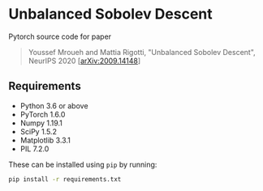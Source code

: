 # Unbalanced Sobolev Descent

Pytorch source code for paper
> Youssef Mroueh and Mattia Rigotti, "Unbalanced Sobolev Descent", NeurIPS 2020 [[arXiv:2009.14148](https://arxiv.org/abs/2009.14148)]


## Requirements
* Python 3.6 or above
* PyTorch 1.6.0
* Numpy 1.19.1
* SciPy 1.5.2
* Matplotlib 3.3.1
* PIL 7.2.0

These can be installed using `pip` by running:

```bash
pip install -r requirements.txt
```
